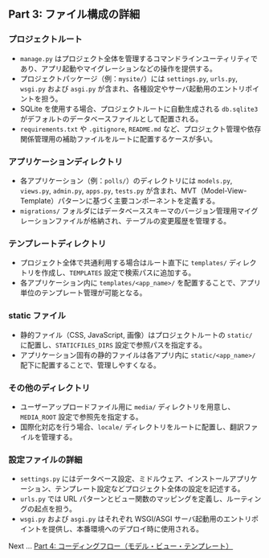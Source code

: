 ## Part 3: ファイル構成の詳細

### プロジェクトルート

- `manage.py` はプロジェクト全体を管理するコマンドラインユーティリティであり、アプリ起動やマイグレーションなどの操作を提供する。  
- プロジェクトパッケージ（例：`mysite/`）には `settings.py`, `urls.py`, `wsgi.py` および `asgi.py` が含まれ、各種設定やサーバ起動用のエントリポイントを担う。  
- SQLite を使用する場合、プロジェクトルートに自動生成される `db.sqlite3` がデフォルトのデータベースファイルとして配置される。  
- `requirements.txt` や `.gitignore`, `README.md` など、プロジェクト管理や依存関係管理用の補助ファイルをルートに配置するケースが多い。

### アプリケーションディレクトリ

- 各アプリケーション（例：`polls/`）のディレクトリには `models.py`, `views.py`, `admin.py`, `apps.py`, `tests.py` が含まれ、MVT（Model-View-Template）パターンに基づく主要コンポーネントを定義する。  
- `migrations/` フォルダにはデータベーススキーマのバージョン管理用マイグレーションファイルが格納され、テーブルの変更履歴を管理する。

### テンプレートディレクトリ

- プロジェクト全体で共通利用する場合はルート直下に `templates/` ディレクトリを作成し、`TEMPLATES` 設定で検索パスに追加する。  
- 各アプリケーション内に `templates/<app_name>/` を配置することで、アプリ単位のテンプレート管理が可能となる。

### static ファイル

- 静的ファイル（CSS, JavaScript, 画像）はプロジェクトルートの `static/` に配置し、`STATICFILES_DIRS` 設定で参照パスを指定する。  
- アプリケーション固有の静的ファイルは各アプリ内に `static/<app_name>/` 配下に配置することで、管理しやすくなる。

### その他のディレクトリ

- ユーザーアップロードファイル用に `media/` ディレクトリを用意し、`MEDIA_ROOT` 設定で参照先を指定する。  
- 国際化対応を行う場合、`locale/` ディレクトリをルートに配置し、翻訳ファイルを管理する。

### 設定ファイルの詳細

- `settings.py` にはデータベース設定、ミドルウェア、インストールアプリケーション、テンプレート設定などプロジェクト全体の設定を記述する。  
- `urls.py` では URL パターンとビュー関数のマッピングを定義し、ルーティングの起点を担う。  
- `wsgi.py` および `asgi.py` はそれぞれ WSGI/ASGI サーバ起動用のエントリポイントを提供し、本番環境へのデプロイ時に使用される。

Next ... [Part 4: コーディングフロー（モデル・ビュー・テンプレート）](part4.md)